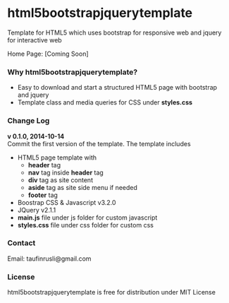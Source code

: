 html5bootstrapjquerytemplate
============================

Template for HTML5 which uses bootstrap for responsive web and jquery for interactive web

Home Page: [Coming Soon]

<section title="Why html5bootstrapjquerytemplate?">
<h3>Why html5bootstrapjquerytemplate?</h3>
<ul>
  <li>Easy to download and start a structured HTML5 page with bootstrap and jquery</li>
  <li>Template class and media queries for CSS under <strong>styles.css</strong></li>
</ul>
</section>

<section title="Change Log">
<h3>Change Log</h3>
<strong>v 0.1.0, 2014-10-14</strong>
<br />
Commit the first version of the template. The template includes
<ul>
<li>HTML5 page template with
  <ul>
    <li><strong>header</strong> tag</li>
    <li><strong>nav</strong> tag inside <strong>header</strong> tag</li>
    <li><strong>div</strong> tag as site content</li>
    <li><strong>aside</strong> tag as site side menu if needed</li>
    <li><strong>footer</strong> tag</li>
  </ul>
</li>
<li>Boostrap CSS & Javascript v3.2.0</li>
<li>JQuery v2.1.1</li>
<li><strong>main.js</strong> file under js folder for custom javascript</li>
<li><strong>styles.css</strong> file under css folder for custom css</li>
</ul>
</section>

<section title="Contact">
<h3>Contact</h3>
Email: taufinrusli@gmail.com
</section>

<section title="License">
<h3>License</h3>
html5bootstrapjquerytemplate is free for distribution under MIT License
</section>
